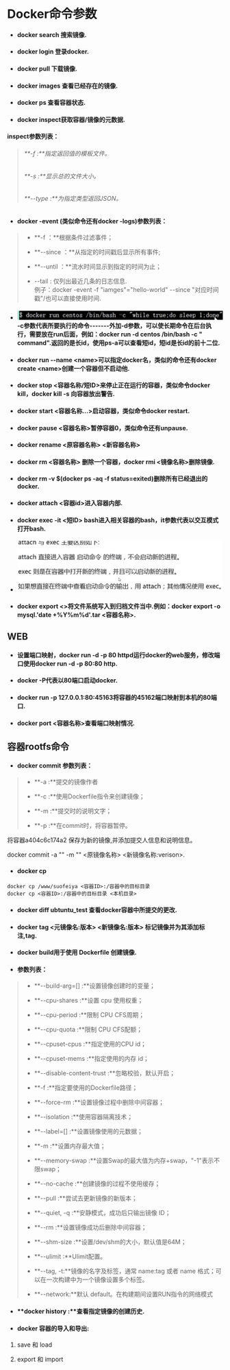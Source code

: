 # Docker命令参数

* #### docker search 搜索镜像.
* #### docker login 登录docker.
* #### docker pull 下载镜像.
* #### docker images 查看已经存在的镜像.
* #### docker ps 查看容器状态.
* #### docker inspect获取容器/镜像的元数据.

#### inspect参数列表：

> ###### **-f :**指定返回值的模板文件。
>
> ###### **-s :**显示总的文件大小。
>
> ###### **--type :**为指定类型返回JSON。

* #### docker -event \(类似命令还有docker -logs\)参数列表：

> * **-f ：**根据条件过滤事件；
>
> * **--since ：**从指定的时间戳后显示所有事件;
>
> * **--until ：**流水时间显示到指定的时间为止；
>
> * --tail : 仅列出最近几条的日志信息.  
>   例子：docker -event -f "iamges"="hello-world" --since  "对应时间戳"/也可以直接使用时间.

* #### ![](/assets/import.png)-c参数代表所要执行的命令-------外加-d参数，可以使长期命令在后台执行，需要放在run后面，例如：docker run -d centos /bin/bash -c " command".返回的是长id，使用ps-a可以查看短id，短id是长id的前十二位.
* #### docker run --name &lt;name&gt;可以指定docker名，类似的命令还有docker create &lt;name&gt;创建一个容器但不启动他.
* #### docker stop &lt;容器名称/短ID&gt;来停止正在运行的容器，类似命令docker kill，docker kill -s 向容器放出警告.
* #### docker start &lt;容器名称...&gt;启动容器，类似命令docker restart.
* #### docker pause &lt;容器名称&gt;暂停容器0，类似命令还有unpause.
* #### docker rename &lt;原容器名称&gt; &lt;新容器名称&gt;
* #### docker rm &lt;容器名称&gt; 删除一个容器，docker rmi &lt;镜像名称&gt;删除镜像.
* #### docker rm -v $\(docker ps -aq -f status=exited\)删除所有已经退出的docker.
* #### docker attach &lt;容器id&gt;进入容器内部.
* #### docker exec -it &lt;短ID&gt; bash进入相关容器的bash，it参数代表以交互模式打开bash.
* #### ![](/assets/import1.png)
* #### docker export &lt;&gt;将文件系统写入到归档文件当中.例如：docker export -o mysql.'date +%Y%m%d'.tar &lt;容器名称&gt;.

## WEB

* #### 设置端口映射，docker run -d -p 80 httpd运行docker的web服务，修改端口使用docker run -d -p 80:80 http.
* #### docker -P代表以80端口启动docker.
* #### docker run -p 127.0.0.1:80:45163将容器的45162端口映射到本机的80端口.
* #### docker port &lt;容器名称&gt;查看端口映射情况.

## 容器rootfs命令

* #### docker commit 参数列表：

> * **-a :**提交的镜像作者
>
> * **-c :**使用Dockerfile指令来创建镜像；
>
> * **-m :**提交时的说明文字；
>
> * **-p :**在commit时，将容器暂停。

将容器a404c6c174a2 保存为新的镜像,并添加提交人信息和说明信息。

docker commit -a "" -m "" &lt;原镜像名称&gt;  &lt;新镜像名称:verison&gt;.

* #### docker cp

```
docker cp /www/suofeiya <容器ID>:/容器中的目标目录
docker cp <容器ID>:/容器中的目标目录 <本机目录>
```

* #### docker diff ubtuntu\_test 查看docker容器中所提交的更改.
* #### docker tag &lt;元镜像名:版本&gt; &lt;新镜像名:版本&gt; 标记镜像并为其添加标注,tag.
* #### docker build用于使用 Dockerfile 创建镜像.
* #### 参数列表：

> * **--build-arg=\[\] :**设置镜像创建时的变量；
>
> * **--cpu-shares :**设置 cpu 使用权重；
>
> * **--cpu-period :**限制 CPU CFS周期；
>
> * **--cpu-quota :**限制 CPU CFS配额；
>
> * **--cpuset-cpus :**指定使用的CPU id；
>
> * **--cpuset-mems :**指定使用的内存 id；
>
> * **--disable-content-trust :**忽略校验，默认开启；
>
> * **-f :**指定要使用的Dockerfile路径；
>
> * **--force-rm :**设置镜像过程中删除中间容器；
>
> * **--isolation :**使用容器隔离技术；
>
> * **--label=\[\] :**设置镜像使用的元数据；
>
> * **-m :**设置内存最大值；
>
> * **--memory-swap :**设置Swap的最大值为内存+swap，"-1"表示不限swap；
>
> * **--no-cache :**创建镜像的过程不使用缓存；
>
> * **--pull :**尝试去更新镜像的新版本；
>
> * **--quiet, -q :**安静模式，成功后只输出镜像 ID；
>
> * **--rm :**设置镜像成功后删除中间容器；
>
> * **--shm-size :**设置/dev/shm的大小，默认值是64M；
>
> * **--ulimit :**Ulimit配置。
>
> * **--tag, -t:**镜像的名字及标签，通常 name:tag 或者 name 格式；可以在一次构建中为一个镜像设置多个标签。
>
> * **--network:**默认 default。在构建期间设置RUN指令的网络模式

* #### **docker history :**查看指定镜像的创建历史.
* #### docker 容器的导入和导出:

1. save 和 load

2. export 和 import

#### 

```

```



